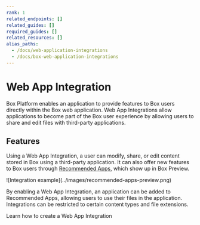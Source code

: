 ```yaml
---
rank: 1
related_endpoints: []
related_guides: []
required_guides: []
related_resources: []
alias_paths:
  - /docs/web-application-integrations
  - /docs/box-web-application-integrations
---
```


# Web App Integration

Box Platform enables an application to provide features to Box users directly
within the Box web application. Web App Integrations allow applications to
become part of the Box user experience by allowing users to share and edit files
with third-party applications.

## Features

Using a Web App Integration, a user can modify, share, or edit content stored in
Box using a third-party application. It can also offer new features to Box users
through [Recommended Apps][recommended-apps], which show up in Box Preview.

<ImageFrame border shadow width='600' center>
  ![Integration example](../images/recommended-apps-preview.png)
</ImageFrame>

By enabling a Web App Integration, an application can be added to Recommended
Apps, allowing users to use their files in the application. Integrations can be
restricted to certain content types and file extensions.

<CTA to="g://applications/web-app-integrations/configure">
  Learn how to create a Web App Integration
</CTA>

[app-center]: g://applications/app-center
[custom-app]: g://authentication/oauth2/oauth2-setup
[oauth2]: g://authentication/oauth2
<!-- i18n-enable localize-links -->
[devconsole]: https://app.box.com/developers/console
[recommended-apps]: https://support.box.com/hc/en-us/articles/360044195533-Installing-Recommended-Apps-in-your-Enterprise
<!-- i18n-disable localize-links -->
